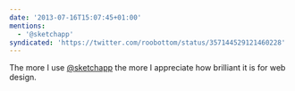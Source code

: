 ```yaml
---
date: '2013-07-16T15:07:45+01:00'
mentions:
  - '@sketchapp'
syndicated: 'https://twitter.com/roobottom/status/357144529121460228'
---
```

The more I use [@sketchapp](https://twitter.com/@sketchapp) the more I appreciate how brilliant it is for web design.
